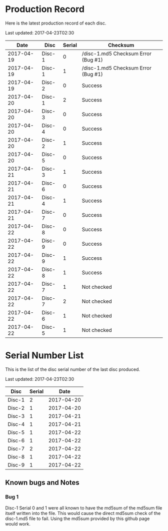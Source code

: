 # Production Record
Here is the latest production record of each disc.

Last updated: 2017-04-23T02:30

|Date		|Disc	|Serial	|Checksum|
|---		|---	|---	|---	|
|2017-04-19	|Disc-1	|0	|/disc-1.md5 Checksum Error (Bug #1)|
|2017-04-19	|Disc-1	|1	|/disc-1.md5 Checksum Error (Bug #1)|
|2017-04-19	|Disc-2	|0	|Success|
|2017-04-20	|Disc-1	|2	|Success|
|2017-04-20	|Disc-3	|0	|Success|
|2017-04-20	|Disc-4	|0	|Success|
|2017-04-20	|Disc-2	|1	|Success|
|2017-04-20	|Disc-5	|0	|Success|
|2017-04-21	|Disc-3	|1	|Success|
|2017-04-21	|Disc-6	|0	|Success|
|2017-04-21	|Disc-4	|1	|Success|
|2017-04-21	|Disc-7	|0	|Success|
|2017-04-22	|Disc-8	|0	|Success|
|2017-04-22	|Disc-9	|0	|Success|
|2017-04-22	|Disc-9	|1	|Success|
|2017-04-22	|Disc-8	|1	|Success|
|2017-04-22	|Disc-7	|1	|Not checked|
|2017-04-22	|Disc-7	|2	|Not checked|
|2017-04-22	|Disc-6	|1	|Not checked|
|2017-04-22	|Disc-5	|1	|Not checked|

# Serial Number List
This is the list of the disc serial number of the last disc produced.

Last updated: 2017-04-23T02:30

|Disc	|Serial	|Date	|
|---	|---	|---	|
|Disc-1	|2	|2017-04-20|
|Disc-2	|1	|2017-04-20|
|Disc-3	|1	|2017-04-21|
|Disc-4	|1	|2017-04-21|
|Disc-5	|1	|2017-04-22|
|Disc-6	|1	|2017-04-22|
|Disc-7	|2	|2017-04-22|
|Disc-8	|1	|2017-04-22|
|Disc-9	|1	|2017-04-22|

## Known bugs and Notes

### Bug 1
Disc-1 Serial 0 and 1 were all known to have the md5sum of the md5sum file itself written into the file.
This would cause the direct md5sum check of the disc-1.md5 file to fail. Using the md5sum provided by
this github page would work.
